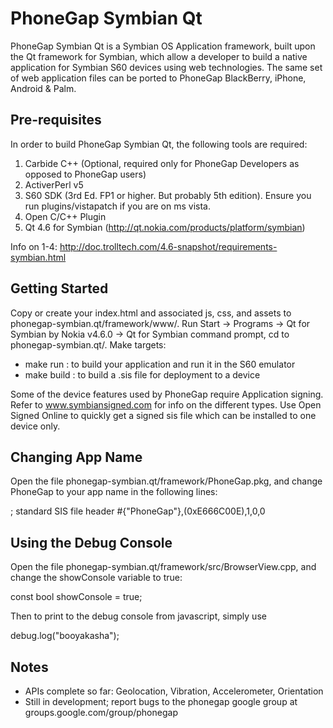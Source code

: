 PhoneGap Symbian Qt
=============================================================
PhoneGap Symbian Qt is a Symbian OS Application framework, built upon the Qt framework for Symbian, which allow a developer to build 
a native application for Symbian S60 devices using web technologies. The same set of web application files can be ported to PhoneGap
BlackBerry, iPhone, Android & Palm.

Pre-requisites
-------------------------------------------------------------
In order to build PhoneGap Symbian Qt, the following tools are required:

1. Carbide C++ (Optional, required only for PhoneGap Developers as opposed to PhoneGap users)
2. ActiverPerl v5
3. S60 SDK (3rd Ed. FP1 or higher. But probably 5th edition). Ensure you run plugins/vistapatch if you are on ms vista.
4. Open C/C++ Plugin
5. Qt 4.6 for Symbian (http://qt.nokia.com/products/platform/symbian)

Info on 1-4: http://doc.trolltech.com/4.6-snapshot/requirements-symbian.html

Getting Started
-------------------------------------------------------------
Copy or create your index.html and associated js, css, and assets to phonegap-symbian.qt/framework/www/.
Run Start -> Programs -> Qt for Symbian by Nokia v4.6.0 -> Qt for Symbian command prompt, cd to phonegap-symbian.qt/.
Make targets:
- make run : to build your application and run it in the S60 emulator
- make build : to build a .sis file for deployment to a device

Some of the device features used by PhoneGap require Application signing. Refer to www.symbiansigned.com for info
on the different types. Use Open Signed Online to quickly get a signed sis file which can be installed to one device
only.

Changing App Name
-------------------------------------------------------------
Open the file phonegap-symbian.qt/framework/PhoneGap.pkg, and change PhoneGap to your app name in the following lines:

; standard SIS file header
\#{"PhoneGap"},(0xE666C00E),1,0,0

Using the Debug Console
-------------------------------------------------------------
Open the file phonegap-symbian.qt/framework/src/BrowserView.cpp, and change the showConsole variable to true:

const bool showConsole = true;

Then to print to the debug console from javascript, simply use 

debug.log("booyakasha");

Notes
-------------------------------------------------------------
- APIs complete so far: Geolocation, Vibration, Accelerometer, Orientation
- Still in development; report bugs to the phonegap google group at groups.google.com/group/phonegap
